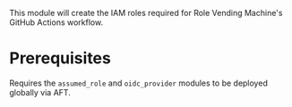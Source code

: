 This module will create the IAM roles required for Role Vending Machine's GitHub Actions workflow.

# Prerequisites

Requires the `assumed_role` and `oidc_provider` modules to be deployed globally via AFT.
